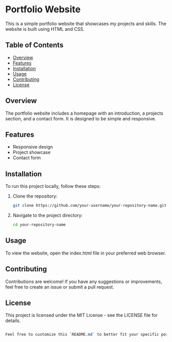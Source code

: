 # Portfolio Website

This is a simple portfolio website that showcases my projects and skills. The website is built using HTML and CSS.

## Table of Contents

- [Overview](#overview)
- [Features](#features)
- [Installation](#installation)
- [Usage](#usage)
- [Contributing](#contributing)
- [License](#license)

## Overview

The portfolio website includes a homepage with an introduction, a projects section, and a contact form. It is designed to be simple and responsive.

## Features

- Responsive design
- Project showcase
- Contact form

## Installation

To run this project locally, follow these steps:

1. Clone the repository:
   ```bash
   git clone https://github.com/your-username/your-repository-name.git
2. Navigate to the project directory:
   ```bash
   cd your-repository-name
## Usage

To view the website, open the index.html file in your preferred web browser.

## Contributing

Contributions are welcome! If you have any suggestions or improvements, feel free to create an issue or submit a pull request.

## License

This project is licensed under the MIT License - see the LICENSE file for details.

```css

Feel free to customize this `README.md` to better fit your specific portfolio website. If you need to add more details or sections, you can easily expand it.


